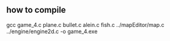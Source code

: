## how to compile

gcc game_4.c plane.c bullet.c alein.c fish.c ../mapEditor/map.c ../engine/engine2d.c -o game_4.exe
